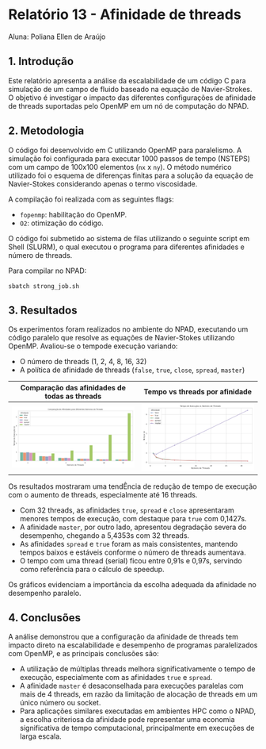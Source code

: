 # Relatório 13 - Afinidade de threads
Aluna: Poliana Ellen de Araújo

## 1. Introdução
Este relatório apresenta a análise da escalabilidade de um código C para simulação de um campo de fluido baseado na equação de Navier-Strokes. O objetivo é investigar o impacto das diferentes configurações de afinidade de threads suportadas pelo OpenMP em um nó de computação do NPAD.

## 2. Metodologia

O código foi desenvolvido em C utilizando OpenMP para paralelismo. A simulação foi configurada para executar 1000 passos de tempo (NSTEPS) com um campo de 100x100 elementos (`nx` x `ny`). O método numérico utilizado foi o esquema de diferenças finitas para a solução da equação de Navier-Stokes considerando apenas o termo viscosidade.

A compilação foi realizada com as seguintes flags:
- `fopenmp`: habilitação do OpenMP.
- `O2`: otimização do código.

O código foi submetido ao sistema de filas utilizando o seguinte script em Shell (SLURM), o qual executou o programa para diferentes afinidades e número de threads.

Para compilar no NPAD:
```
sbatch strong_job.sh
```

## 3. Resultados

Os experimentos foram realizados no ambiente do NPAD, executando um código paralelo que resolve as equações de Navier-Stokes utilizando OpenMP. Avaliou-se o tempode execução variando:
- O número de threads (1, 2, 4, 8, 16, 32)
- A política de afinidade de threads (`false`, `true`, `close`, `spread`, `master`)


|Comparação das afinidades de todas as threads|Tempo vs threads por afinidade|
|-----|-----|
|![Comparação das afinidades de todas as threads](https://github.com/polianaraujo/parallelp/blob/main/tarefa13/graf_afinidade/comparacao_afinidades_todas_threads.png)|![Tempo vs threads por afinidade](https://github.com/polianaraujo/parallelp/blob/main/tarefa13/graf_afinidade/tempo_vs_threads_por_afinidade.png)|

Os resultados mostraram uma tendÊncia de redução de tempo de execução com o aumento de threads, especialmente até 16 threads.

- Com 32 threads, as afinidades `true`, `spread` e `close` apresentaram menores tempos de execução, com destaque para `true` com 0,1427s.
- A afinidade `master`, por outro lado, apresentou degradação severa do desempenho, chegando a 5,4353s com 32 threads.
- As afinidades `spread` e `true` foram as mais consistentes, mantendo tempos baixos e estáveis conforme o número de threads aumentava.
- O tempo com uma thread (serial) ficou entre 0,91s e 0,97s, servindo como referência para o cálculo de speedup.

Os gráficos evidenciam a importância da escolha adequada da afinidade no desempenho paralelo.

## 4. Conclusões

A análise demonstrou que a configuração da afinidade de threads tem impacto direto na escalabilidade e desempenho de programas paralelizados com OpenMP, e as principais conclusões são:
- A utilização de múltiplas threads melhora significativamente o tempo de execução, especialmente com as afinidades `true` e `spread`.
- A afinidade `master` é desaconselhada para execuções paralelas com mais de 4 threads, em razão da limitação de alocação de threads em um único número ou socket.
- Para aplicações similares executadas em ambientes HPC como o NPAD, a escolha criteriosa da afinidade pode representar uma economia significativa de tempo computacional, principalmente em execuções de larga escala.